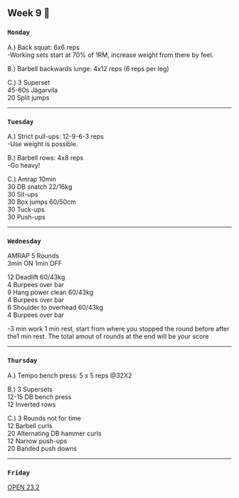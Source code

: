 ## Week 9  :ox: 

### `Monday`     
A.) Back squat: 6x6 reps  
-Working sets start at 70% of 1RM, increase weight from there by feel.   

B.) Barbell backwards lunge: 4x12 reps (6 reps per leg)   

C.) 3 Superset    
45-60s Jägarvila       
20 Split jumps     
 

---
### `Tuesday`
A.) Strict pull-ups: 12-9-6-3 reps  
-Use weight is possible.  

B.) Barbell rows: 4x8 reps    
-Go heavy!   

C.) Amrap 10min   
30 DB snatch 22/16kg   
30 Sit-ups   
30 Box jumps 60/50cm     
30 Tuck-ups   
30 Push-ups      

 

----
### `Wednesday`
AMRAP 5 Rounds   
3min ON 1min OFF    

12 Deadlift 60/43kg     
4 Burpees over bar    
9 Hang power clean 60/43kg    
4 Burpees over bar   
6 Shoulder to overhead 60/43kg   
4 Burpees over bar    

-3 min work 1 min rest, start from where you stopped the round before after the1 min rest. The total amout of rounds at the end will be your score     


----
### `Thursday`  
A.) Tempo bench press: 5 x 5 reps @32X2   

B.) 3 Supersets    
12-15 DB bench press     
12 Inverted rows   

C.) 3 Rounds not for time   
12 Barbell curls   
20 Alternating DB hammer curls   
12 Narrow push-ups   
20 Banded push downs     
 

---
### `Friday` 

[OPEN 23.2](https://games.crossfit.com/workouts/open/2023/2)
   



